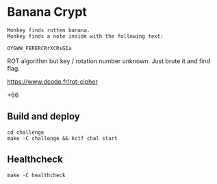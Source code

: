 # Banana Crypt

```
Monkey finds rotten banana.
Monkey finds a note inside with the following text:

OYGWW_FERERCRrXCRsGIa
```

ROT algorithm but key / rotation number unknown. Just brute it and find flag.

https://www.dcode.fr/rot-cipher

+66

## Build and deploy

```
cd challenge
make -C challenge && kctf chal start
```

## Healthcheck

```
make -C healthcheck
```
